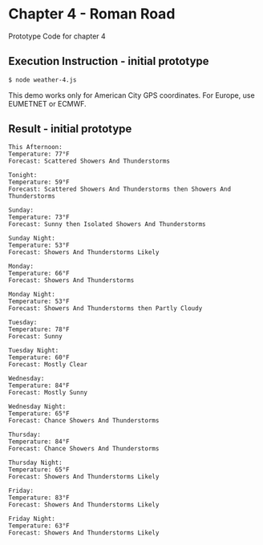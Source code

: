 # Chapter 4 - Roman Road
Prototype Code for chapter 4

## Execution Instruction - initial prototype
``` sh
$ node weather-4.js 
```
This demo works only for American City GPS coordinates. For Europe, use EUMETNET or ECMWF.

## Result - initial prototype
```
This Afternoon:
Temperature: 77°F
Forecast: Scattered Showers And Thunderstorms

Tonight:
Temperature: 59°F
Forecast: Scattered Showers And Thunderstorms then Showers And Thunderstorms

Sunday:
Temperature: 73°F
Forecast: Sunny then Isolated Showers And Thunderstorms

Sunday Night:
Temperature: 53°F
Forecast: Showers And Thunderstorms Likely

Monday:
Temperature: 66°F
Forecast: Showers And Thunderstorms

Monday Night:
Temperature: 53°F
Forecast: Showers And Thunderstorms then Partly Cloudy

Tuesday:
Temperature: 78°F
Forecast: Sunny

Tuesday Night:
Temperature: 60°F
Forecast: Mostly Clear

Wednesday:
Temperature: 84°F
Forecast: Mostly Sunny

Wednesday Night:
Temperature: 65°F
Forecast: Chance Showers And Thunderstorms

Thursday:
Temperature: 84°F
Forecast: Chance Showers And Thunderstorms

Thursday Night:
Temperature: 65°F
Forecast: Showers And Thunderstorms Likely

Friday:
Temperature: 83°F
Forecast: Showers And Thunderstorms Likely

Friday Night:
Temperature: 63°F
Forecast: Showers And Thunderstorms Likely
```